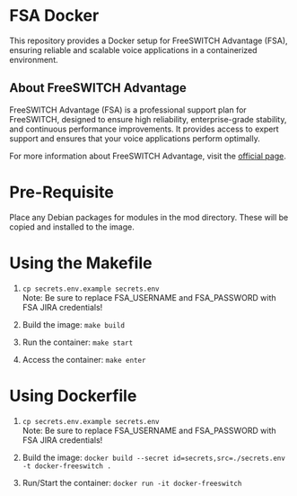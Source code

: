 # FSA Docker

This repository provides a Docker setup for FreeSWITCH Advantage (FSA), ensuring reliable and scalable voice applications in a containerized environment.

## About FreeSWITCH Advantage

FreeSWITCH Advantage (FSA) is a professional support plan for FreeSWITCH, designed to ensure high reliability, enterprise-grade stability, and continuous performance improvements. It provides access to expert support and ensures that your voice applications perform optimally.

For more information about FreeSWITCH Advantage, visit the [official page](https://signalwire.com/products/freeswitch-enterprise).

# Pre-Requisite
Place any Debian packages for modules in the mod directory.  These will be copied and installed to the image.

# Using the Makefile

1. ```cp secrets.env.example secrets.env```  
Note:  Be sure to replace FSA_USERNAME and FSA_PASSWORD with FSA JIRA credentials!

3. Build the image:
```make build```

4. Run the container:
```make start```

5. Access the container:
```make enter```


# Using Dockerfile

1. ```cp secrets.env.example secrets.env```  
Note:  Be sure to replace FSA_USERNAME and FSA_PASSWORD with FSA JIRA credentials!

2.  Build the image:
```docker build --secret id=secrets,src=./secrets.env -t docker-freeswitch .```

3.  Run/Start the container:
```docker run -it docker-freeswitch```

